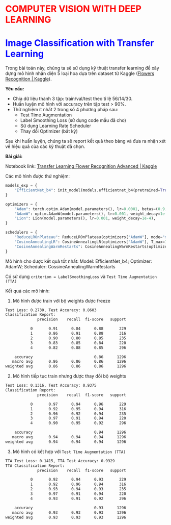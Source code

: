 # <font color='red'>COMPUTER VISION WITH DEEP LEARNING</font>

# <font color='blue'>Image Classification with Transfer Learning</font>

Trong bài toán này, chúng ta sẽ sử dụng kỹ thuật transfer learning để xây dựng mô hình nhận diện 5 loại hoa dựa trên dataset từ Kaggle ([Flowers Recognition | Kaggle](https://www.kaggle.com/datasets/alxmamaev/flowers-recognition)).

**Yêu cầu:**

- Chia dữ liệu thành 3 tập: train/val/test theo tỉ lệ 56/14/30.
- Huấn luyện mô hình với accuracy trên tập test > 90%.
- Thử nghiệm ít nhất 2 trong số 4 phương pháp sau:
  - Test Time Augmentation
  - Label Smoothing Loss (sử dụng code mẫu đã cho)
  - Sử dụng Learning Rate Scheduler
  - Thay đổi Optimizer (bất kỳ)

Sau khi huấn luyện, chúng ta sẽ report kết quả theo bảng và đưa ra nhận xét về hiệu quả của các kỹ thuật đã chọn.

**Bài giải:**

Notebook link: [Transfer Learning Flower Recognition Advanced | Kaggle](https://www.kaggle.com/code/tiesinger/transfer-learning-flower-recognition-advanced)

Các mô hình được thử nghiệm:

```python
models_exp = {
    "EfficientNet_b4": init_model(models.efficientnet_b4(pretrained=True), device),
}

optimizers = {
    "Adam": torch.optim.Adam(model.parameters(), lr=0.0001, betas=(0.9, 0.999), eps=1e-08, weight_decay=0),
    "AdamW": optim.AdamW(model.parameters(), lr=0.001, weight_decay=1e-4),
    "Lion": Lion(model.parameters(), lr=0.001, weight_decay=1e-4),
}

schedulers = {
    "ReduceLROnPlateau": ReduceLROnPlateau(optimizers["AdamW"], mode="min", patience=2, factor=0.5, verbose=True),
    "CosineAnnealingLR": CosineAnnealingLR(optimizers["AdamW"], T_max=10),
    "CosineAnnealingWarmRestarts": CosineAnnealingWarmRestarts(optimizers["AdamW"], T_0=5, T_mult=2)
}
```

Mô hình cho được kết quả tốt nhất:
Model: EfficientNet_b4; Optimizer: AdamW; Scheduler: CossineAnnealingWarmRestarts

Có sử dụng `criterion = LabelSmoothingLoss` và `Test Time Augmentation (TTA)`

Kết quả các mô hình:

1. Mô hình được train với bộ weights được freeze

```tex
Test Loss: 0.2730, Test Accuracy: 0.8603
Classification Report:
              precision    recall  f1-score   support

           0       0.91      0.84      0.88       229
           1       0.86      0.91      0.88       316
           2       0.90      0.80      0.85       235
           3       0.83      0.85      0.84       220
           4       0.82      0.88      0.85       296

    accuracy                           0.86      1296
   macro avg       0.86      0.86      0.86      1296
weighted avg       0.86      0.86      0.86      1296
```

2. Mô hình tiếp tục train nhưng được thay đổi bộ weights

```tex
Test Loss: 0.1316, Test Accuracy: 0.9375
Classification Report:
              precision    recall  f1-score   support

           0       0.97      0.94      0.96       229
           1       0.92      0.95      0.94       316
           2       0.96      0.92      0.94       235
           3       0.97      0.91      0.94       220
           4       0.90      0.95      0.92       296

    accuracy                           0.94      1296
   macro avg       0.94      0.94      0.94      1296
weighted avg       0.94      0.94      0.94      1296
```

3. Mô hình có kết hợp với `Test Time Augmentation (TTA)`

```tex
TTA Test Loss: 0.1415, TTA Test Accuracy: 0.9329
TTA Classification Report:
              precision    recall  f1-score   support

           0       0.92      0.94      0.93       229
           1       0.92      0.96      0.94       316
           2       0.93      0.94      0.93       235
           3       0.97      0.91      0.94       220
           4       0.93      0.91      0.92       296

    accuracy                           0.93      1296
   macro avg       0.93      0.93      0.93      1296
weighted avg       0.93      0.93      0.93      1296
```
